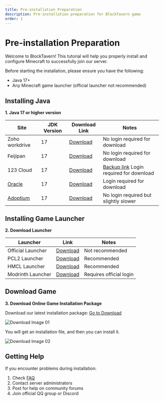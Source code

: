 ```yaml
---
title: Pre-installation Preparation
description: Pre-installation preparation for BlockTavern game
order: 1
---
```


# Pre-installation Preparation

Welcome to BlockTavern! This tutorial will help you properly install and configure Minecraft to successfully join our server.

Before starting the installation, please ensure you have the following:
- Java 17+
- Any Minecraft game launcher (official launcher not recommended)

## Installing Java

**1. Java 17 or higher version**

   | Site | JDK Version | Download Link | Notes |
   | --- | --- | --- | --- |
   | Zoho workdrive | 17 | [Download](https://workdrive.zohopublic.com.cn/file/w86hse521f910525543b9aee2a0b5fbd5af4d) | No login required for download |
   | Feijipan | 17 | [Download](https://share.feijipan.com/s/sxOQO9u7) | No login required for download |
   | 123 Cloud | 17 | [Download](https://www.123684.com/s/92S0Vv-iVGld) | [Backup link](https://www.123912.com/s/92S0Vv-iVGld) Login required for download |
   | [Oracle](https://www.oracle.com/cn/) | 17 | [Download](https://www.oracle.com/java/technologies/downloads/#java17-windows) | Login required for download |
   | [Adoptium](https://adoptium.net/zh-CN/) | 17 | [Download](https://adoptium.net/zh-CN/temurin/releases?version=17&os=any&arch=any) | No login required but slightly slower |


## Installing Game Launcher

**2. Download Launcher**

| Launcher | Link | Notes |
| --- | --- | --- |
| Official Launcher | [Download](https://www.minecraft.net/zh-hans/download) | Not recommended |
| PCL2 Launcher | [Download](https://afdian.com/p/0164034c016c11ebafcb52540025c377) | Recommended |
| HMCL Launcher | [Download](https://hmcl.huangyuhui.net/download/) | Recommended |
| Modrinth Launcher | [Download](https://modrinth.com/app) | Requires official login |

## Download Game

**3. Download Online Game Installation Package**

Download our latest installation package: [Go to Download](https://www.blocktavern.cn/download)

![Download Image 01](/assets/InstallationTutorial/installation-details/installation-details01.png)

You will get an installation file, and then you can install it.

![Download Image 02](/assets/InstallationTutorial/installation-details/installation-details02.png)

## Getting Help

If you encounter problems during installation:

1. Check [FAQ](/en-US/FAQ/faq-details)
2. Contact server administrators
3. Post for help on community forums
4. Join official QQ group or Discord


<Contributors />

<GitHistoryInformation />
